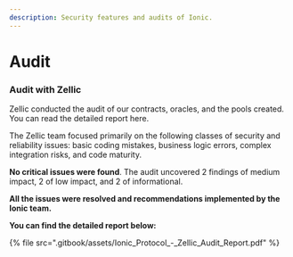 ```yaml
---
description: Security features and audits of Ionic.
---
```


# Audit

### Audit with Zellic

Zellic conducted the audit of our contracts, oracles, and the pools created. You can read the detailed report here.

The Zellic team focused primarily on the following classes of security and reliability issues: basic coding mistakes, business logic errors, complex integration risks, and code maturity.

**No critical issues were found**. The audit uncovered 2 findings of medium impact, 2 of low impact, and 2 of informational.

**All the issues were resolved and recommendations implemented by the Ionic team.**

**You can find the detailed report below:**

{% file src=".gitbook/assets/Ionic_Protocol_-_Zellic_Audit_Report.pdf" %}
